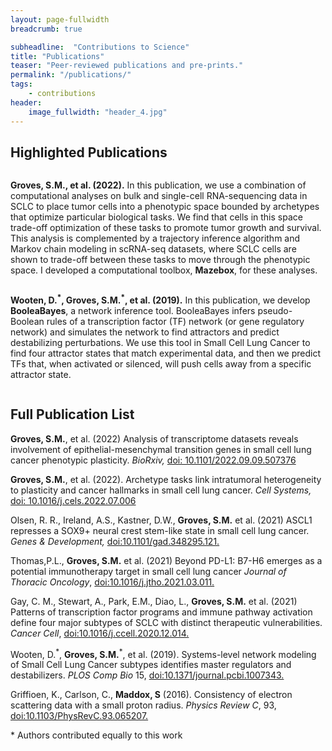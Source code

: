 ```yaml
---
layout: page-fullwidth
breadcrumb: true

subheadline:  "Contributions to Science"
title: "Publications"
teaser: "Peer-reviewed publications and pre-prints."
permalink: "/publications/"
tags:
    - contributions
header:
    image_fullwidth: "header_4.jpg"
---
```

## Highlighted Publications

<div class="row t30">
    <div class="small-3 columns">
        <a href="https://www.cell.com/cell-systems/fulltext/S2405-4712(22)00313-1?_returnURL=https%3A%2F%2Flinkinghub.elsevier.com%2Fretrieve%2Fpii%2FS2405471222003131%3Fshowall%3Dtrue"><img src="{{ site.urlimg }}cell_sys.png" alt=""></a>
    </div>
    <div class="small-9 columns">
        <p><b>Groves, S.M., et al. (2022).</b> In this publication, we use a combination of computational analyses on bulk and single-cell RNA-sequencing data in SCLC to place tumor cells into a phenotypic space bounded by archetypes that optimize particular biological tasks. We find that cells in this space trade-off optimization of these tasks to promote tumor growth and survival. This analysis is complemented by a trajectory inference algorithm and Markov chain modeling in scRNA-seq datasets, where SCLC cells are shown to trade-off between these tasks to move through the phenotypic space. I developed a computational toolbox, <b>Mazebox</b>, for these analyses. </p>
    </div><!-- /.medium-4.columns -->
</div>
<div class="row t30">
    <div class="medium-3 columns">
        <a href="https://journals.plos.org/ploscompbiol/article?id=10.1371/journal.pcbi.1007343"><img src="{{ site.urlimg }}ploscb.jpg" alt=""></a>
    </div>
    <div class="medium-9 columns">
    <p><b>Wooten, D.<sup>*</sup>, Groves, S.M.<sup>*</sup>, et al. (2019).</b> In this publication, we develop <b>BooleaBayes</b>, a network inference tool. BooleaBayes infers pseudo-Boolean rules of a transcription factor (TF) network (or gene regulatory network) and simulates the network to find attractors and predict destabilizing perturbations. We use this tool in Small Cell Lung Cancer to find four attractor states that match experimental data, and then we predict TFs that, when activated or silenced, will push cells away from a specific attractor state.</p>
    </div><!-- /.medium-4.columns -->
</div>

## Full Publication List

<p><b>Groves, S.M.</b>, et al. (2022) Analysis of transcriptome datasets reveals involvement of epithelial-mesenchymal transition genes in small cell lung cancer phenotypic plasticity. <i>BioRxiv,</i> <a href="https://www.biorxiv.org/content/10.1101/2022.09.09.507376v1">doi: 10.1101/2022.09.09.507376</a></p> 

<p> <b>Groves, S.M.</b>, et al. (2022). Archetype tasks link intratumoral heterogeneity to plasticity and cancer hallmarks in small cell lung cancer. <i>Cell Systems,</i> <a href="https://www.cell.com/cell-systems/fulltext/S2405-4712(22)00313-1?_returnURL=https%3A%2F%2Flinkinghub.elsevier.com%2Fretrieve%2Fpii%2FS2405471222003131%3Fshowall%3Dtrue">doi: 10.1016/j.cels.2022.07.006 </a></p>

<p>Olsen, R. R., Ireland, A.S., Kastner, D.W., <b>Groves, S.M.</b> et al.
(2021) ASCL1 represses a SOX9+ neural crest stem-like state in small cell lung cancer. <i>Genes & Development,</i> <a href="http://genesdev.cshlp.org/content/35/11-12/847.short">doi:10.1101/gad.348295.121.</a></p>

 <p>Thomas,P.L., <b>Groves, S.M.</b> et al.
(2021) Beyond PD-L1: B7-H6 emerges as a potential immunotherapy target in small cell lung cancer <i>Journal of Thoracic Oncology</i>, <a href="https://www.jto.org/article/S1556-0864(21)02066-9/pdf">doi:10.1016/j.jtho.2021.03.011.</a></p>

<p>Gay, C. M., Stewart, A., Park, E.M., Diao, L., <b>Groves, S.M.</b> et al.
(2021) Patterns of transcription factor programs and immune pathway
activation define four major subtypes of SCLC with distinct therapeutic
vulnerabilities. <i>Cancer Cell</i>, <a href="https://www.sciencedirect.com/science/article/abs/pii/S1535610820306620?via%3Dihub">doi:10.1016/j.ccell.2020.12.014.</a></p>

<p>Wooten, D.<sup>*</sup>, <b>Groves, S.M.</b><sup>*</sup>, et al. (2019). Systems-level network
modeling of Small Cell Lung Cancer subtypes identifies master regulators
and destabilizers. <i>PLOS Comp Bio</i> 15,
 <a href="https://journals.plos.org/ploscompbiol/article?id=10.1371/journal.pcbi.1007343">doi:10.1371/journal.pcbi.1007343.</a></p> 

<p>Griffioen, K., Carlson, C., <b>Maddox, S</b> (2016). Consistency of
electron scattering data with a small proton radius. <i>Physics Review C</i>,
93, <a href="https://journals.aps.org/prc/abstract/10.1103/PhysRevC.93.065207">doi:10.1103/PhysRevC.93.065207.</a></p>

 \* Authors contributed equally to this work
